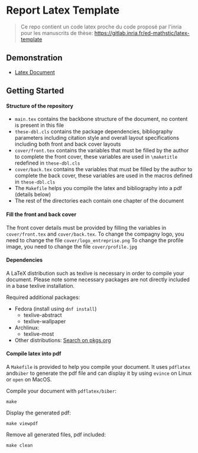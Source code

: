 # Report Latex Template 

> Ce repo contient un code latex proche du code proposé par l'inria pour les manuscrits de thèse: https://gitlab.inria.fr/ed-mathstic/latex-template

## Demonstration

* [Latex Document](https://github.com/vincentchoqueuse/ENIB_latex_template/blob/main/main.pdf)


## Getting Started

#### Structure of the repository

- `main.tex` contains the backbone structure of the document, no content is present in this file
- `these-dbl.cls` contains the package dependencies, bibliography parameters including citation style and overall layout specifications including both front and back cover layouts
- `cover/front.tex` contains the variables that must be filled by the author to complete the front cover, these variables are used in `\maketitle` redefined in `these-dbl.cls`
- `cover/back.tex` contains the variables that must be filled by the author to complete the back cover, these variables are used in the macros defined in `these-dbl.cls`
- The `Makefile` helps you compile the latex and bibliography into a pdf (details below)
- The rest of the directories each contain one chapter of the document

#### Fill the front and back cover

The front cover details must be provided by filling the variables in `cover/front.tex` and `cover/back.tex`.
To change the compagny logo, you need to change the file `cover/logo_entreprise.png`
To change the profile image, you need to change the file `cover/profile.jpg`

#### Dependencies

A LaTeX distribution such as texlive is necessary in order to compile your document. Please note some necessary packages are not directly included in a base texlive installation.

Required additional packages:

- Fedora (install using `dnf install`)
	- texlive-abstract
	- texlive-wallpaper
- Archlinux:
	- texlive-most
- Other distributions: [Search on pkgs.org](https://pkgs.org/search/?q=texlive-full)

#### Compile latex into pdf

A `Makefile` is provided to help you compile your document. It uses `pdflatex` and`biber` to generate the pdf file and can display it by using `evince` on Linux or `open` on MacOS.

Compile your document with `pdflatex/biber`:

	make

Display the generated pdf:

	make viewpdf

Remove all generated files, pdf included:

	make clean


